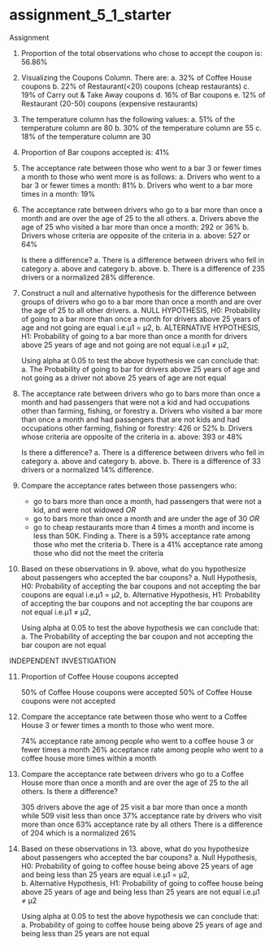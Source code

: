 # assignment_5_1_starter
 Assignment
1. Proportion of the total observations who chose to accept the coupon is: 56.86%

2. Visualizing the Coupons Column. There are:
	a. 32% of Coffee House coupons
	b. 22% of Restaurant(<20) coupons (cheap restaurants)
	c. 19% of Carry out & Take Away coupons
	d. 16% of Bar coupons
	e. 12% of Restaurant (20-50) coupons (expensive restaurants)
	
3. The temperature column has the following values:
	a. 51% of the temperature column are 80
	b. 30% of the temperature column are 55
	c. 18% of the temperature column are 30
	
4. Proportion of Bar coupons accepted is: 41%

5. The acceptance rate between those who went to a bar 3 or fewer times a month to those who went more is as follows:
	a. Drivers who went to a bar 3 or fewer times a month: 81%
	b. Drivers who went to a bar more times in a month: 19%
	
6. The acceptance rate between drivers who go to a bar more than once a month and are over the age of 25 to the all others. 
	a. Drivers above the age of 25 who visited a bar more than once a month: 292 or 36%
	b. Drivers whose criteria are opposite of the criteria in a. above: 527 or 64%
	
	Is there a difference?
	a. There is a difference between drivers who fell in category a. above and category b. above.
	b. There is a difference of 235 drivers or a normalized 28% difference. 
	
7. Construct a null and alternative hypothesis for the difference between groups of drivers who go to a bar more than once a month and are over the age of 25 to all other drivers.
	a. NULL HYPOTHESIS, H0: Probability of going to a bar more than once a month for drivers above 25 years of age and not going are equal i.e.μ1 = μ2, 
	b. ALTERNATIVE HYPOTHESIS, H1: Probability of going to a bar more than once a month for drivers above 25 years of age and not going are not equal i.e.μ1 ≠ μ2, 
	
	Using alpha at 0.05 to test the above hypothesis we can conclude that:
	a. The Probability of going to bar for drivers above 25 years of age and not going as a driver not above 25 years of age are not equal
	
8. The acceptance rate between drivers who go to bars more than once a month and had passengers that were not a kid and had occupations other than farming, fishing, or forestry
	a. Drivers who visited a bar more than once a month and had passengers that are not kids and had occupations other farming, fishing or forestry: 426 or 52%
	b. Drivers whose criteria are opposite of the criteria in a. above: 393 or 48%
	
	Is there a difference?
	a. There is a difference between drivers who fell in category a. above and category b. above.
	b. There is a difference of 33 drivers or a normalized 14% difference.  

9. Compare the acceptance rates between those passengers who:
	- go to bars more than once a month, had passengers that were not a kid, and were not widowed *OR*
	- go to bars more than once a month and are under the age of 30 *OR*
	- go to cheap restaurants more than 4 times a month and income is less than 50K.
	Finding
	a. There is a 59% acceptance rate among those who met the criteria
	b. There is a 41% acceptance rate among those who did not the meet the criteria
	
10. Based on these observations in 9. above, what do you hypothesize about passengers who accepted the bar coupons?
	a. Null Hypothesis, H0: Probability of accepting the bar coupons and not accepting the bar coupons are equal i.e.μ1 = μ2, 
	b. Alternative Hypothesis, H1: Probability of accepting the bar coupons and not accepting the bar coupons are not equal i.e.μ1 ≠ μ2, 
	
	Using alpha at 0.05 to test the above hypothesis we can conclude that:
	a. The Probability of accepting the bar coupon and not accepting the bar coupon are not equal
	
INDEPENDENT INVESTIGATION

11. Proportion of Coffee House coupons accepted

    50% of Coffee House coupons were accepted
    50% of Coffee House coupons were not accepted

12. Compare the acceptance rate between those who went to a Coffee House 3 or fewer times a month to those who went more.

    74% acceptance rate among people who went to a coffee house 3 or fewer times a month
    26% acceptance rate among people who went to a coffee house more times within a month

13. Compare the acceptance rate between drivers who go to a Coffee House more than once a month and are over the age of 25 to the all others. Is there a difference?

    305 drivers above the age of 25 visit a bar more than once a month while 509 visit less than once
    37% acceptance rate by drivers who visit more than once
    63% acceptance rate by all others
    There is a difference of 204 which is a normalized 26%

14. Based on these observations in 13. above, what do you hypothesize about passengers who accepted the bar coupons?
	a. Null Hypothesis, H0: Probability of going to coffee house being above 25 years of age and being less than 25 years are equal i.e.μ1 = μ2,  
	b. Alternative Hypothesis, H1: Probability of going to coffee house being above 25 years of age and being less than 25 years are not equal i.e.μ1 ≠ μ2 
	
	Using alpha at 0.05 to test the above hypothesis we can conclude that:
	a. Probability of going to coffee house being above 25 years of age and being less than 25 years are not equal
